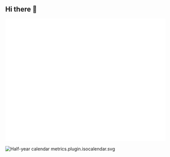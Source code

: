 ## Hi there 👋

![Metrics](/github-metrics.svg)

![Half-year calendar](/metrics.plugin.isocalendar.svg.svg)
metrics.plugin.isocalendar.svg
